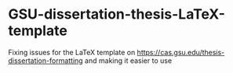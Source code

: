 # GSU-dissertation-thesis-LaTeX-template
Fixing issues for the LaTeX template on https://cas.gsu.edu/thesis-dissertation-formatting and making it easier to use
